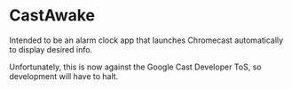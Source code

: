 # CastAwake
Intended to be an alarm clock app that launches Chromecast automatically to display desired info.

Unfortunately, this is now against the Google Cast Developer ToS, so development will have to halt.
